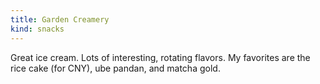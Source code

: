 ```yaml
---
title: Garden Creamery
kind: snacks
---
```

Great ice cream. Lots of interesting, rotating flavors. My favorites are the rice cake (for CNY), ube pandan, and matcha gold.
